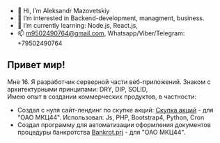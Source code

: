 - 👋 Hi, I’m Aleksandr Mazovetskiy
- 👀 I’m interested in Backend-development, managment, business.
- 🌱 I’m currently learning: Node.js, React.js, 
- 📫 m9502490764@gmail.com, Whatsapp/Viber/Telegram: +79502490764

## Привет мир! ##
Мне 16. Я разработчик серверной части веб-приложений. Знаком с архитектурными принципами: DRY, DIP, SOLID, 
<br/> 
Имею опыт в создании коммерческих продуктов, в частности:
- Создал с нуля сайт-лендинг по скупке акций: [Скупка акций](http://example.com/) - для "ОАО МКЦ44". Использовал: Js, PHP, Bootstrap4, Python, Cron
- Создал программу для автоматизации оформления документов процедуры банкротства [Bankrot.prj](https://github.com/AVM1805/Bankrot.prj) - для "ОАО МКЦ44".

